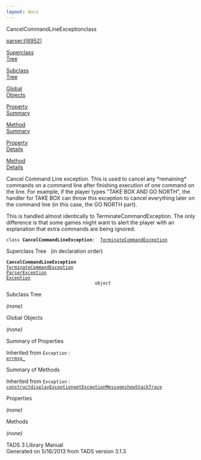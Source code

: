 ```yaml
---
layout: docs
---
```

<span class="title">CancelCommandLineException</span><span class="type">class</span>

[parser.t](../file/parser.t.html)\[[6952](../source/parser.t.html#6952)\]

[Superclass  
Tree](#_SuperClassTree_)

[Subclass  
Tree](#_SubClassTree_)

[Global  
Objects](#_ObjectSummary_)

[Property  
Summary](#_PropSummary_)

[Method  
Summary](#_MethodSummary_)

[Property  
Details](#_Properties_)

[Method  
Details](#_Methods_)



Cancel Command Line exception. This is used to cancel any \*remaining\*
commands on a command line after finishing execution of one command on
the line. For example, if the player types "TAKE BOX AND GO NORTH", the
handler for TAKE BOX can throw this exception to cancel everything later
on the command line (in this case, the GO NORTH part).

This is handled almost identically to TerminateCommandException. The
only difference is that some games might want to alert the player with
an explanation that extra commands are being ignored.

`class `**`CancelCommandLineException`**` :   `[`TerminateCommandException`](../object/TerminateCommandException.html)



<span id="_SuperClassTree_"></span>



<span class="hdln">Superclass Tree</span>   (in declaration order)



**`CancelCommandLineException`**  
[`TerminateCommandException`](../object/TerminateCommandException.html)  
[`ParserException`](../object/ParserException.html)  
[`Exception`](../object/Exception.html)  
`                                 object`  
<span id="_SubClassTree_"></span>



<span class="hdln">Subclass Tree</span>  



*(none)* <span id="_ObjectSummary_"></span>



<span class="hdln">Global Objects</span>  



*(none)* <span id="_PropSummary_"></span>



<span class="hdln">Summary of Properties</span>  









Inherited from `Exception` :  
[`errmsg_`](../object/Exception.html#errmsg_)

<span id="_MethodSummary_"></span>



<span class="hdln">Summary of Methods</span>  









Inherited from `Exception` :  
[`construct`](../object/Exception.html#construct)[`displayException`](../object/Exception.html#displayException)[`getExceptionMessage`](../object/Exception.html#getExceptionMessage)[`showStackTrace`](../object/Exception.html#showStackTrace)

<span id="_Properties_"></span>



<span class="hdln">Properties</span>  



*(none)* <span id="_Methods_"></span>



<span class="hdln">Methods</span>  



*(none)*



TADS 3 Library Manual  
Generated on 5/16/2013 from TADS version 3.1.3


